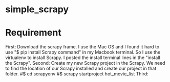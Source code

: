 # simple_scrapy
# Requirement
First: Download the scrapy frame. I use the Mac OS and I found it hard to use "$ pip install Scrapy command" in my Macbook terminal. So I use the virtualenv to install Scrapy. I posted the install terminal lines in the "install the Scrapy".
Second: Create my new Scrapy project in the Scrapy. We need to find the location of our Scrapy installed and create our project in that folder.
#$ cd scrapyenv 
#$ scrapy startproject hot_movie_list
Third: 
